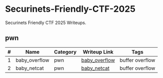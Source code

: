 # Securinets-Friendly-CTF-2025

Securinets Friendly CTF 2025 Writeups.

## pwn

| #   | Name          | Category | Writeup Link                                   | Tags            |
| --- | ------------- | -------- | ---------------------------------------------- | --------------- |
| 1   | baby_overflow | pwn      | [baby_overflow](./pwn/baby_overflow/README.md) | buffer overflow |
| 2   | baby_netcat   | pwn      | [baby_netcat](./pwn/baby_netcat/README.md)     | buffer overflow |

